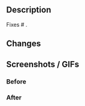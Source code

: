 ## Description

<!--
Description and motivation for this PR.

Inlude Fixes #<number> if this is fixing some issue.
-->

Fixes # .

## Changes

<!--
Please describe things you've changed here.
-->

## Screenshots / GIFs

<!--
Add here screenshots / GIFs documenting your change.

You can add before / after if you're changing some behavior
-->

### Before

### After

